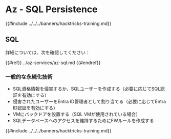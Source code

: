 # Az - SQL Persistence

{{#include ../../../banners/hacktricks-training.md}}

## SQL

詳細については、次を確認してください：

{{#ref}}
../az-services/az-sql.md
{{#endref}}

### 一般的な永続化技術

- SQL資格情報を侵害するか、SQLユーザーを作成する（必要に応じてSQL認証を有効にする）
- 侵害されたユーザーをEntra ID管理者として割り当てる（必要に応じてEntra ID認証を有効にする）
- VMにバックドアを設置する（SQL VMが使用されている場合）
- SQLデータベースへのアクセスを維持するためにFWルールを作成する

{{#include ../../../banners/hacktricks-training.md}}
